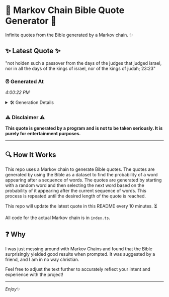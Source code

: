 # 📖 Markov Chain Bible Quote Generator 📖

Infinite quotes from the Bible generated by a Markov chain. ✨

## ✨ Latest Quote ✨
"not holden such a passover from the days of the judges that judged israel, nor in all the days of the kings of israel, nor of the kings of judah; 23:23"

### ⏰ Generated At
*4:00:22 PM*

<details>
    <summary>🛠️ Generation Details</summary>
    <p>
        <strong>🌱 Seed:</strong> not<br>
        <strong>🔄 Iterations:</strong> 30<br>
        <strong>📜 Context History:</strong><br>[ not ]: holden<br>[ not, holden ]: such<br>[ not, holden, such ]: a<br>[ not, holden, such, a ]: passover<br>[ not, holden, such, a, passover ]: from<br>[ not, holden, such, a, passover, from ]: the<br>[ holden, such, a, passover, from, the ]: days<br>[ such, a, passover, from, the, days ]: of<br>[ a, passover, from, the, days, of ]: the<br>[ passover, from, the, days, of, the ]: judges<br>[ from, the, days, of, the, judges ]: that<br>[ the, days, of, the, judges, that ]: judged<br>[ days, of, the, judges, that, judged ]: israel,<br>[ of, the, judges, that, judged, israel, ]: nor<br>[ the, judges, that, judged, israel,, nor ]: in<br>[ judges, that, judged, israel,, nor, in ]: all<br>[ that, judged, israel,, nor, in, all ]: the<br>[ judged, israel,, nor, in, all, the ]: days<br>[ israel,, nor, in, all, the, days ]: of<br>[ nor, in, all, the, days, of ]: the<br>[ in, all, the, days, of, the ]: kings<br>[ all, the, days, of, the, kings ]: of<br>[ the, days, of, the, kings, of ]: israel,<br>[ days, of, the, kings, of, israel, ]: nor<br>[ of, the, kings, of, israel,, nor ]: of<br>[ the, kings, of, israel,, nor, of ]: the<br>[ kings, of, israel,, nor, of, the ]: kings<br>[ of, israel,, nor, of, the, kings ]: of<br>[ israel,, nor, of, the, kings, of ]: judah;<br>[ nor, of, the, kings, of, judah; ]: 23:23<br>
    </p>
</details>

### ⚠️ Disclaimer ⚠️
**This quote is generated by a program and is not to be taken seriously. It is purely for entertainment purposes.**

---

## 🔍 How It Works

This repo uses a Markov chain to generate Bible quotes. The quotes are generated by using the Bible as a dataset to find the probability of a word appearing after a sequence of words. The quotes are generated by starting with a random word and then selecting the next word based on the probability of it appearing after the current sequence of words. This process is repeated until the desired length of the quote is reached.

This repo will update the latest quote in this README every 10 minutes. ⏳

All code for the actual Markov chain is in `index.ts`.

## ❓ Why

I was just messing around with Markov Chains and found that the Bible surprisingly yielded good results when prompted. 
It was suggested by a friend, and I am in no way christian.

Feel free to adjust the text further to accurately reflect your intent and experience with the project!

---

*Enjoy*✨

